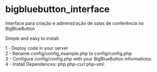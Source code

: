 # bigbluebutton_interface
Interface para criação e administração de salas de conferência no BigBlueButton

Simple and easy to install.

1 - Deploy code in your server <br />
2 - Rename config/config_example.php to config/config.php <br />
3 - Configure config/config.php with your BigBlueButton informations. <br />
4 - Install Dependences: php php-curl php-xml. <br />
